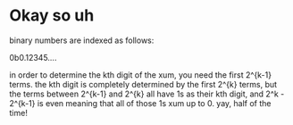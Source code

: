 # Okay so uh

binary numbers are indexed as follows:

0b0.12345....

in order to determine the kth digit of the xum, you need the first 2^{k-1} terms. the kth digit is completely determined by the first 2^{k} terms, but the terms between 2^{k-1} and 2^{k} all have 1s as their kth digit, and 2^k - 2^{k-1} is even meaning that all of those 1s xum up to 0. yay, half of the time!